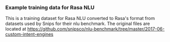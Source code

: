 ### Example training data for Rasa NLU

This is a training dataset for Rasa NLU converted to Rasa's format from datasets used by Snips for their nlu benchmark. The original files are located at https://github.com/snipsco/nlu-benchmark/tree/master/2017-06-custom-intent-engines
